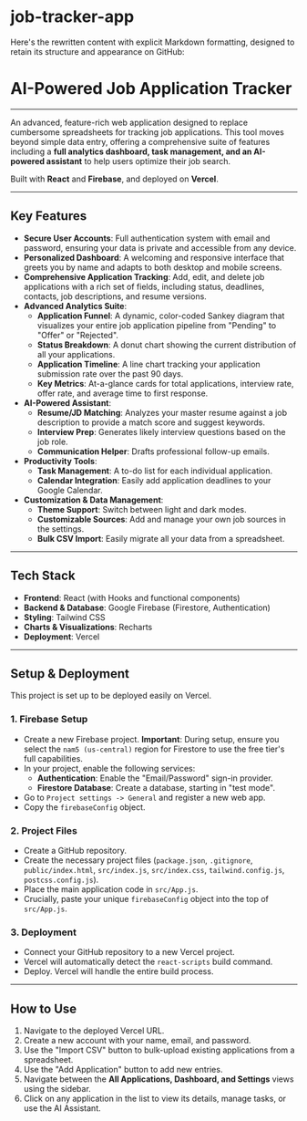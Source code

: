 # job-tracker-app
Here's the rewritten content with explicit Markdown formatting, designed to retain its structure and appearance on GitHub:

# AI-Powered Job Application Tracker

---

An advanced, feature-rich web application designed to replace cumbersome spreadsheets for tracking job applications. This tool moves beyond simple data entry, offering a comprehensive suite of features including a **full analytics dashboard, task management, and an AI-powered assistant** to help users optimize their job search.

Built with **React** and **Firebase**, and deployed on **Vercel**.

---

## Key Features

* **Secure User Accounts**: Full authentication system with email and password, ensuring your data is private and accessible from any device.
* **Personalized Dashboard**: A welcoming and responsive interface that greets you by name and adapts to both desktop and mobile screens.
* **Comprehensive Application Tracking**: Add, edit, and delete job applications with a rich set of fields, including status, deadlines, contacts, job descriptions, and resume versions.
* **Advanced Analytics Suite**:
    * **Application Funnel**: A dynamic, color-coded Sankey diagram that visualizes your entire job application pipeline from "Pending" to "Offer" or "Rejected".
    * **Status Breakdown**: A donut chart showing the current distribution of all your applications.
    * **Application Timeline**: A line chart tracking your application submission rate over the past 90 days.
    * **Key Metrics**: At-a-glance cards for total applications, interview rate, offer rate, and average time to first response.
* **AI-Powered Assistant**:
    * **Resume/JD Matching**: Analyzes your master resume against a job description to provide a match score and suggest keywords.
    * **Interview Prep**: Generates likely interview questions based on the job role.
    * **Communication Helper**: Drafts professional follow-up emails.
* **Productivity Tools**:
    * **Task Management**: A to-do list for each individual application.
    * **Calendar Integration**: Easily add application deadlines to your Google Calendar.
* **Customization & Data Management**:
    * **Theme Support**: Switch between light and dark modes.
    * **Customizable Sources**: Add and manage your own job sources in the settings.
    * **Bulk CSV Import**: Easily migrate all your data from a spreadsheet.

---

## Tech Stack

* **Frontend**: React (with Hooks and functional components)
* **Backend & Database**: Google Firebase (Firestore, Authentication)
* **Styling**: Tailwind CSS
* **Charts & Visualizations**: Recharts
* **Deployment**: Vercel

---

## Setup & Deployment

This project is set up to be deployed easily on Vercel.

### 1. Firebase Setup

* Create a new Firebase project. **Important**: During setup, ensure you select the `nam5 (us-central)` region for Firestore to use the free tier's full capabilities.
* In your project, enable the following services:
    * **Authentication**: Enable the "Email/Password" sign-in provider.
    * **Firestore Database**: Create a database, starting in "test mode".
* Go to `Project settings -> General` and register a new web app.
* Copy the `firebaseConfig` object.

### 2. Project Files

* Create a GitHub repository.
* Create the necessary project files (`package.json`, `.gitignore`, `public/index.html`, `src/index.js`, `src/index.css`, `tailwind.config.js`, `postcss.config.js`).
* Place the main application code in `src/App.js`.
* Crucially, paste your unique `firebaseConfig` object into the top of `src/App.js`.

### 3. Deployment

* Connect your GitHub repository to a new Vercel project.
* Vercel will automatically detect the `react-scripts` build command.
* Deploy. Vercel will handle the entire build process.

---

## How to Use

1.  Navigate to the deployed Vercel URL.
2.  Create a new account with your name, email, and password.
3.  Use the "Import CSV" button to bulk-upload existing applications from a spreadsheet.
4.  Use the "Add Application" button to add new entries.
5.  Navigate between the **All Applications, Dashboard, and Settings** views using the sidebar.
6.  Click on any application in the list to view its details, manage tasks, or use the AI Assistant.
